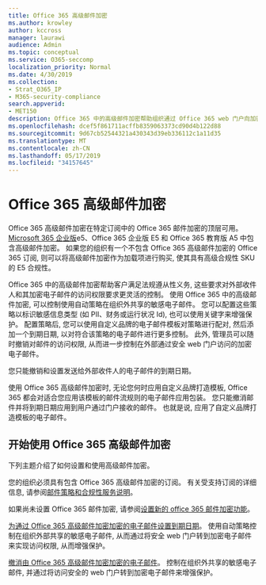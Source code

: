 ```yaml
---
title: Office 365 高级邮件加密
ms.author: krowley
author: kccross
manager: laurawi
audience: Admin
ms.topic: conceptual
ms.service: O365-seccomp
localization_priority: Normal
ms.date: 4/30/2019
ms.collection:
- Strat_O365_IP
- M365-security-compliance
search.appverid:
- MET150
description: Office 365 中的高级邮件加密帮助组织通过 Office 365 web 门户向加密电子邮件过期并撤销访问权限, 从而帮助组织满足其合规性义务。
ms.openlocfilehash: dcef5f861711acffb8359063373cd90d4b122d88
ms.sourcegitcommit: 9d67cb52544321a430343d39eb336112c1a11d35
ms.translationtype: MT
ms.contentlocale: zh-CN
ms.lasthandoff: 05/17/2019
ms.locfileid: "34157645"
---
```

# <a name="office-365-advanced-message-encryption"></a>Office 365 高级邮件加密

Office 365 高级邮件加密在特定订阅中的 Office 365 邮件加密的顶层可用。 [Microsoft 365 企业版](https://www.microsoft.com/microsoft-365/enterprise/home)e5、Office 365 企业版 E5 和 Office 365 教育版 A5 中包含高级邮件加密。 如果您的组织有一个不包含 Office 365 高级邮件加密的 Office 365 订阅, 则可以将高级邮件加密作为加载项进行购买, 使其具有高级合规性 SKU 的 E5 合规性。

Office 365 中的高级邮件加密帮助客户满足法规遵从性义务, 这些要求对外部收件人和其加密电子邮件的访问权限要求更灵活的控制。 使用 Office 365 中的高级邮件加密, 可以控制使用自动策略在组织外共享的敏感电子邮件。 您可以配置这些策略以标识敏感信息类型 (如 PII、财务或运行状况 Id), 也可以使用关键字来增强保护。 配置策略后, 您可以使用自定义品牌的电子邮件模板对策略进行配对, 然后添加一个到期日期, 以对符合该策略的电子邮件进行更多控制。 此外, 管理员可以随时撤销对邮件的访问权限, 从而进一步控制在外部通过安全 web 门户访问的加密电子邮件。

您只能撤销和设置发送给外部收件人的电子邮件的到期日期。

使用 Office 365 高级邮件加密时, 无论您何时应用自定义品牌打造模板, Office 365 都会对适合您应用该模板的邮件流规则的电子邮件应用包装。 您只能撤消邮件并将到期日期应用到用户通过门户接收的邮件。 也就是说, 应用了自定义品牌打造模板的电子邮件。

## <a name="get-started-with-office-365-advanced-message-encryption"></a>开始使用 Office 365 高级邮件加密

下列主题介绍了如何设置和使用高级邮件加密。

您的组织必须具有包含 Office 365 高级邮件加密的订阅。 有关受支持订阅的详细信息, 请参阅[邮件策略和合规性服务说明](https://docs.microsoft.com/en-us/office365/servicedescriptions/exchange-online-service-description/message-policy-and-compliance)。

如果尚未设置 Office 365 邮件加密, 请参阅[设置新的 office 365 邮件加密功能](set-up-new-message-encryption-capabilities.md)。

[为通过 Office 365 高级邮件加密加密的电子邮件设置到期日期](ome-advanced-expiration.md)。 使用自动策略控制在组织外部共享的敏感电子邮件, 从而通过将安全 web 门户转到加密电子邮件来实现访问权限, 从而增强保护。

[撤消由 Office 365 高级邮件加密加密的电子邮件](revoke-ome-encrypted-mail.md)。 控制在组织外共享的敏感电子邮件, 并通过将访问安全的 web 门户转到加密电子邮件来增强保护。  